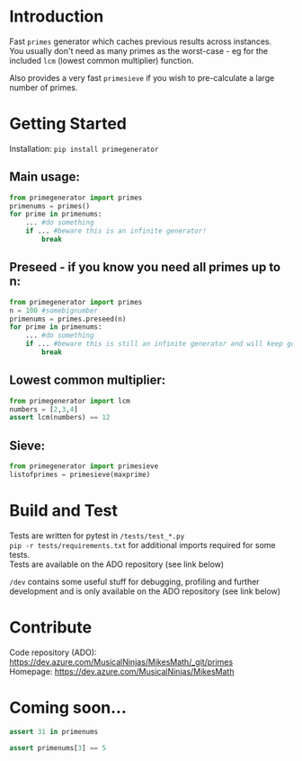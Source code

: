 # Introduction 
Fast `primes` generator which caches previous results across instances.\
You usually don't need as many primes as the worst-case - eg for the included `lcm` (lowest common multiplier) function.

Also provides a very fast `primesieve` if you wish to pre-calculate a large number of primes.

# Getting Started
Installation: `pip install primegenerator`

## Main usage:
```python
from primegenerator import primes
primenums = primes()
for prime in primenums:
    ... #do something
    if ... #beware this is an infinite generator!
        break
```

## Preseed - if you know you need all primes up to n:
```python
from primegenerator import primes
n = 100 #somebignumber
primenums = primes.preseed(n)
for prime in primenums:
    ... #do something
    if ... #beware this is still an infinite generator and will keep going past the seed point!
        break
```

## Lowest common multiplier:
```python
from primegenerator import lcm
numbers = [2,3,4]
assert lcm(numbers) == 12
```

## Sieve:
```python
from primegenerator import primesieve
listofprimes = primesieve(maxprime)
```

# Build and Test
Tests are written for pytest in `/tests/test_*.py`\
`pip -r tests/requirements.txt` for additional imports required for some tests.\
Tests are available on the ADO repository (see link below)

`/dev` contains some useful stuff for debugging, profiling and further development and is only available on the ADO repository (see link below)

# Contribute
Code repository (ADO): https://dev.azure.com/MusicalNinjas/MikesMath/_git/primes \
Homepage: https://dev.azure.com/MusicalNinjas/MikesMath

# Coming soon...
```python
assert 31 in primenums
```
```python
assert primenums[3] == 5
```
